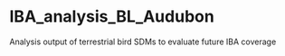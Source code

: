 # IBA_analysis_BL_Audubon
Analysis output of terrestrial bird SDMs to evaluate future IBA coverage 
